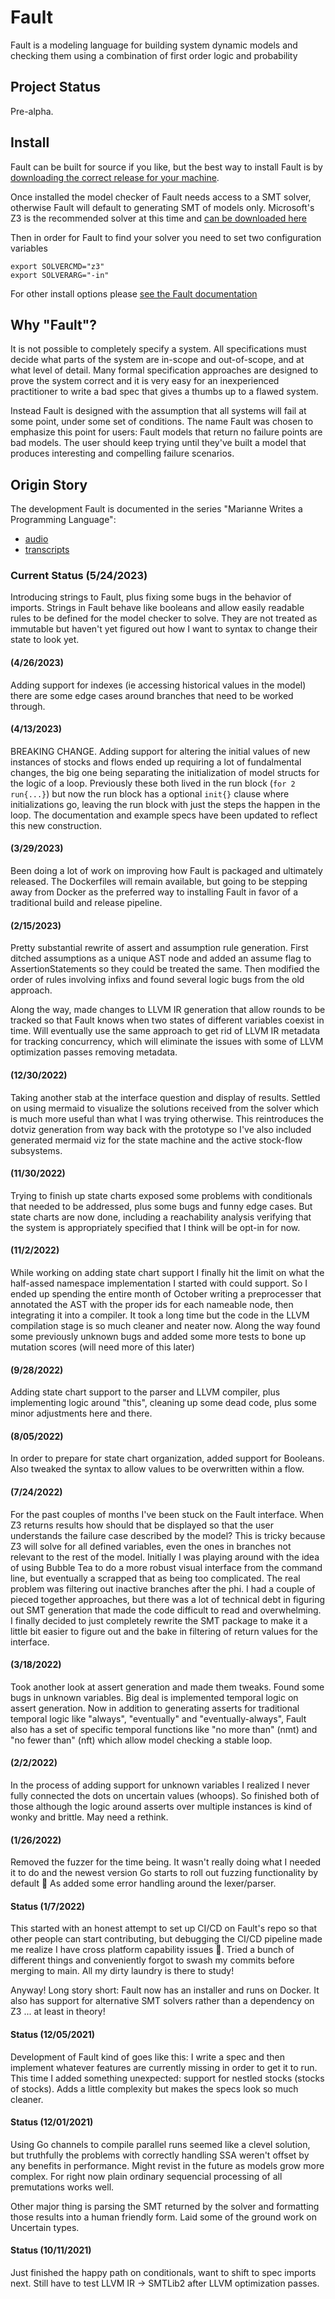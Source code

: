# Fault
Fault is a modeling language for building system dynamic models and checking them using a combination of first order logic and probability

## Project Status
Pre-alpha.

## Install
Fault can be built for source if you like, but the best way to install Fault is by [downloading the correct release for your machine](https://github.com/Fault-lang/Fault/releases).

Once installed the model checker of Fault needs access to a SMT solver, otherwise Fault will default to generating SMT of models only. Microsoft's Z3 is the recommended solver at this time and [can be downloaded here](https://github.com/Z3Prover/z3/releases)

Then in order for Fault to find your solver you need to set two configuration variables

```
export SOLVERCMD="z3"
export SOLVERARG="-in"
``` 

For other install options please [see the Fault documentation](https://www.fault.tech)

## Why "Fault"?
It is not possible to completely specify a system. All specifications must decide what parts of the system are in-scope and out-of-scope, and at what level of detail. Many formal specification approaches are designed to prove the system correct and it is very easy for an inexperienced practitioner to write a bad spec that gives a thumbs up to a flawed system.

Instead Fault is designed with the assumption that all systems will fail at some point, under some set of conditions. The name Fault was chosen to emphasize this point for users: Fault models that return no failure points are bad models. The user should keep trying until they've built a model that produces interesting and compelling failure scenarios.

## Origin Story
The development Fault is documented in the series "Marianne Writes a Programming Language":

- [audio](https://anchor.fm/mwapl)
- [transcripts](https://dev.to/bellmar/series/9711)

### Current Status (5/24/2023)
Introducing strings to Fault, plus fixing some bugs in the behavior of imports. Strings in Fault behave like booleans and allow easily readable rules to be defined for the model checker to solve. They are not treated as immutable but haven't yet figured out how I want to syntax to change their state to look yet.

#### (4/26/2023)
Adding support for indexes (ie accessing historical values in the model) there are some edge cases around branches that need to be worked through.

#### (4/13/2023)
BREAKING CHANGE. Adding support for altering the initial values of new instances of stocks and flows ended up requiring a lot of fundalmental changes, the big one being separating the initialization of model structs for the logic of a loop. Previously these both lived in the run block (`for 2 run{...}`) but now the run block has a optional `init{}` clause where initializations go, leaving the run block with just the steps the happen in the loop. The documentation and example specs have been updated to reflect this new construction.  

#### (3/29/2023)
Been doing a lot of work on improving how Fault is packaged and ultimately released. The Dockerfiles will remain available, but going to be stepping away from Docker as the preferred way to installing Fault in favor of a traditional build and release pipeline.

#### (2/15/2023)
Pretty substantial rewrite of assert and assumption rule generation. First ditched assumptions as a unique AST node and added an assume flag to AssertionStatements so they could be treated the same. Then modified the order of rules involving infixs and found several logic bugs from the old approach.

Along the way, made changes to LLVM IR generation that allow rounds to be tracked so that Fault knows when two states of different variables coexist in time. Will eventually use the same approach to get rid of LLVM IR metadata for tracking concurrency, which will eliminate the issues with some of LLVM optimization passes removing metadata.

#### (12/30/2022)
Taking another stab at the interface question and display of results. Settled on using mermaid to visualize the solutions received from the solver which is much more useful than what I was trying otherwise. This reintroduces the dotviz generation from way back with the prototype so I've also included generated mermaid viz for the state machine and the active stock-flow subsystems.

#### (11/30/2022)
Trying to finish up state charts exposed some problems with conditionals that needed to be addressed, plus some bugs and funny edge cases. But state charts are now done, including a reachability analysis verifying that the system is appropriately specified that I think will be opt-in for now.

#### (11/2/2022)
While working on adding state chart support I finally hit the limit on what the half-assed namespace implementation I started with could support. So I ended up spending the entire month of October writing a preprocesser that annotated the AST with the proper ids for each nameable node, then integrating it into a compiler. It took a long time but the code in the LLVM compilation stage is so much cleaner and neater now. Along the way found some previously unknown bugs and added some more tests to bone up mutation scores (will need more of this later)

#### (9/28/2022)
Adding state chart support to the parser and LLVM compiler, plus implementing logic around "this", cleaning up some dead code, plus some minor adjustments here and there.

#### (8/05/2022)
In order to prepare for state chart organization, added support for Booleans. Also tweaked the syntax to allow values to be overwritten within a flow.

#### (7/24/2022)
For the past couples of months I've been stuck on the Fault interface. When Z3 returns results how should that be displayed so that the user understands the failure case described by the model? This is tricky because Z3 will solve for all defined variables, even the ones in branches not relevant to the rest of the model.
Initially I was playing around with the idea of using Bubble Tea to do a more robust visual interface from the command line, but eventually a scrapped that as being too complicated. The real problem was filtering out inactive branches after the phi. I had a couple of pieced together approaches, but there was a lot of technical debt in figuring out SMT generation that made the code difficult to read and overwhelming. I finally decided to just completely rewrite the SMT package to make it a little bit easier to figure out and the bake in filtering of return values for the interface.

#### (3/18/2022)
Took another look at assert generation and made them tweaks. Found some bugs in unknown variables. Big deal is implemented temporal logic on assert generation. Now in addition to generating asserts for traditional temporal logic like "always", "eventually" and "eventually-always", Fault also has a set of specific temporal functions like "no more than" (nmt) and "no fewer than" (nft) which allow model checking a stable loop.

#### (2/2/2022)
In the process of adding support for unknown variables I realized I never fully connected the dots on uncertain values (whoops). So finished both of those although the logic around asserts over multiple instances is kind of wonky and brittle. May need a rethink.

#### (1/26/2022)
Removed the fuzzer for the time being. It wasn't really doing what I needed it to do and the newest version Go starts to roll out fuzzing functionality by default 🎉 As added some error handling around the lexer/parser.

#### Status (1/7/2022)
This started with an honest attempt to set up CI/CD on Fault's repo so that other people can start contributing, but debugging the CI/CD pipeline made me realize I have cross platform capability issues :facepalm:. Tried a bunch of different things and conveniently forgot to swash my commits before merging to main. All my dirty laundry is there to study!

Anyway! Long story short: Fault now has an installer and runs on Docker. It also has support for alternative SMT solvers rather than a dependency on Z3 ... at least in theory!

#### Status (12/05/2021)
Development of Fault kind of goes like this: I write a spec and then implement whatever features are currently missing in order to get it to run. This time I added something unexpected: support for nestled stocks (stocks of stocks). Adds a little complexity but makes the specs look so much cleaner.

#### Status (12/01/2021)
Using Go channels to compile parallel runs seemed like a clevel solution, but truthfully the problems with correctly handling SSA weren't offset by any benefits in performance. Might revist in the future as models grow more complex. For right now plain ordinary sequencial processing of all premutations works well.

Other major thing is parsing the SMT returned by the solver and formatting those results into a human friendly form. Laid some of the ground work on Uncertain types.

#### Status (10/11/2021)
Just finished the happy path on conditionals, want to shift to spec imports next. Still have to test LLVM IR -> SMTLib2 after LLVM optimization passes. 

